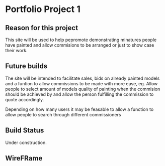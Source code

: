 # Portfolio Project 1 #

## Reason for this project ##

This site will be used to help pepromote demonstrating minatures people have painted and allow commisions to be arranged or just to show case their work.

## Future builds ##

The site will be intended to facilitate sales, bids on already painted models and a funtion to allow commissions to be made with more ease, eg. Allow people to select amount of models quality of painting when the commision should be achieved by and allow the person fulfilling the commission to quote accordingly.

Depending on how many users it may be feasable to allow a function to allow people to search through different commissioners

## Build Status ##

Under construction.

## WireFRame ##

